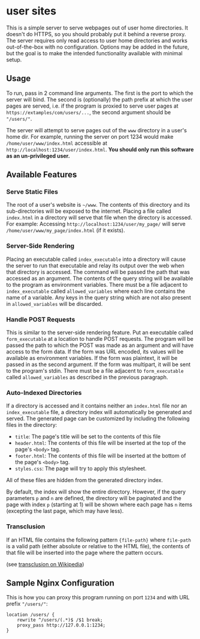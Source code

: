 # user sites

This is a simple server to serve webpages out of user home directories. It doesn't
do HTTPS, so you should probably put it behind a reverse proxy. The server requires
only read access to user home directories and works out-of-the-box with no configuration.
Options may be added in the future, but the goal is to make the intended functionality
available with minimal setup.

## Usage
To run, pass in 2 command line arguments. The first is the port to which the
server will bind. The second is (optionally) the path prefix at which the user
pages are served, i.e. if the program is proxied to serve user pages at
`https://extamples/com/users/...`, the second argument should be `"/users/"`.

The server will attempt to serve pages out of the ``www`` directory in a user's
home dir. For example, running the server on port 1234 would make
``/home/user/www/index.html`` accessible at
``http://localhost:1234/user/index.html``.
**You should only run this software as an un-privileged user.**

## Available Features

### Serve Static Files
The root of a user's website is ``~/www``. The contents of this directory and its
sub-directories will be exposed to the internet. Placing a file called ``index.html``
in a directory will serve that file when the directory is accessed. For example:
Accessing ``http://localhost:1234/user/my_page/`` will serve
``/home/user/www/my_page/index.html`` (if it exists).

### Server-Side Rendering
Placing an executable called ``index_executable`` into a directory will cause the
server to run that executable and relay its output over the web when that directory
is accessed. The command will be passed the path that was accessed as an argument.
The contents of the query string will be available to the program as environment
variables. There must be a file adjacent to ``index_executable`` called
``allowed_variables`` where each line contains the name of a variable. Any
keys in the query string which are not also present in ``allowed_variables``
will be discarded.

### Handle POST Requests
This is similar to the server-side rendering feature. Put an executable called
``form_executable`` at a location to handle POST requests. The program will be
passed the path to which the POST was made as an argument and will have access
to the form data. If the form was URL encoded, its values will be available as
environment variables. If the form was plaintext, it will be passed in as the
second argument. If the form was multipart, it will be sent to the program's
stdin. There must be a file adjacent to ``form_executable`` called
``allowed_variables`` as described in the previous paragraph.

### Auto-Indexed Directories
If a directory is accessed and it contains neither an ``index.html`` file nor an
``index_executable`` file, a directory index will automatically be generated and
served. The generated page can be customized by including the following files in
the directory:

- ``title``: The page's title will be set to the contents of this file
- ``header.html``: The contents of this file will be inserted at the top of the
    page's ``<body>`` tag.
- ``footer.html``: The contents of this file will be inserted at the bottom of
    the page's ``<body>`` tag.
- ``styles.css``: The page will try to apply this stylesheet.

All of these files are hidden from the generated directory index.

By default, the index will show the entire directory. However, if the query
parameters `p` and `n` are defined, the directory will be paginated and the
page with index `p` (starting at 1) will be shown where each page has `n` items
(excepting the last page, which may have less).

### Transclusion
If an HTML file contains the following pattern `{file-path}` where `file-path`
is a valid path (either absolute or relative to the HTML file), the contents
of that file will be inserted into the page where the pattern occurs.

(see [transclusion on Wikipedia](https://en.wikipedia.org/wiki/Help:Transclusion))

## Sample Nginx Configuration
This is how you can proxy this program running on port ``1234`` and with URL
prefix `"/users/"`:
```nginx
location /users/ {
    rewrite ^/users/(.*)$ /$1 break;
    proxy_pass http://127.0.0.1:1234;
}
```
